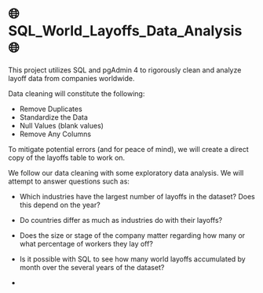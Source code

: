 # :globe_with_meridians: SQL_World_Layoffs_Data_Analysis :globe_with_meridians:
This project utilizes SQL and pgAdmin 4 to rigorously clean and analyze layoff data from companies worldwide. 

Data cleaning will constitute the following:
- Remove Duplicates
- Standardize the Data
- Null Values (blank values)
- Remove Any Columns

To mitigate potential errors (and for peace of mind), we will create a direct copy of the layoffs table to work on. 

We follow our data cleaning with some exploratory data analysis. We will attempt to answer questions such as:
- Which industries have the largest number of layoffs in the dataset? Does this depend on the year?
- Do countries differ as much as industries do with their layoffs?
- Does the size or stage of the company matter regarding how many or what percentage of workers they lay off?
- Is it possible with SQL to see how many world layoffs accumulated by month over the several years of the dataset?

- 
